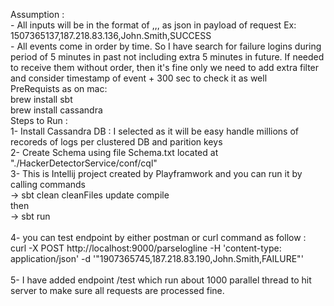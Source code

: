 Assumption :<br />
    - All inputs will be in the format of <date in the epoch format>,<IP>,<Username>,<SUCCESS or FAILURE> as json in payload of request
        Ex: 1507365137,187.218.83.136,John.Smith,SUCCESS <br /> 
    - All events come in order by time. So I have search for failure logins during period of 5 minutes in past not including extra 5 minutes in future.
      If needed to receive them without order, then it's fine only we need to add extra filter and consider timestamp of event + 300 sec to check it as well
<br /> 
PreRequists as on mac:<br /> 
      brew install sbt<br /> 
      brew install cassandra<br /> 
  Steps to Run :<br /> 
  1- Install Cassandra DB : I selected as it will be easy handle millions of recoreds of logs per clustered DB and parition keys<br /> 
  2- Create Schema using file Schema.txt located at "./HackerDetectorService/conf/cql"<br /> 
  3- This is Intellij project created by Playframwork and you can run it by calling commands<br /> 
    -> sbt clean cleanFiles update compile<br /> 
    then<br /> 
    -> sbt run<br /> 
    <br /> 
  4- you can test endpoint by either postman or curl command as follow :<br /> 
    curl -X POST http://localhost:9000/parselogline -H 'content-type: application/json' -d '"1907365745,187.218.83.190,John.Smith,FAILURE"'<br /> 
  <br /> 
  5- I have added endpoint /test which run about 1000 parallel thread to hit server to make sure all requests are processed fine.<br /> 
  
